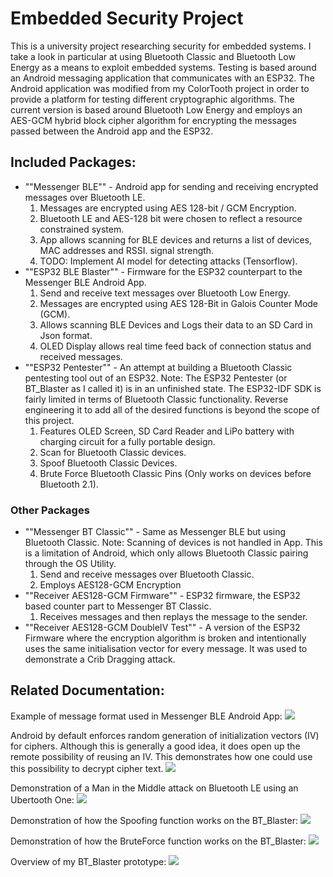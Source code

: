 # Embedded Security Project
This is a university project researching security for embedded systems. I take a look in particular at using Bluetooth Classic and Bluetooth Low Energy as a means to exploit embedded systems. Testing is based around an Android messaging application that communicates with an ESP32. The Android application was modified from my ColorTooth project in order to provide a platform for testing different cryptographic algorithms. The current version is based around Bluetooth Low Energy and employs an AES-GCM hybrid block cipher algorithm for encrypting the messages passed between the Android app and the ESP32.

## Included Packages:
* ""Messenger BLE"" - Android app for sending and receiving encrypted messages over Bluetooth LE.
	1. Messages are encrypted using AES 128-bit / GCM Encryption.
	1. Bluetooth LE and AES-128 bit were chosen to reflect a resource constrained system.
	1. App allows scanning for BLE devices and returns a list of devices, MAC addresses and RSSI. signal strength.
	1. TODO: Implement AI model for detecting attacks (Tensorflow).
* ""ESP32 BLE Blaster"" - Firmware for the ESP32 counterpart to the Messenger BLE Android App.
	1. Send and receive text messages over Bluetooth Low Energy.
	1. Messages are encrypted using AES 128-Bit in Galois Counter Mode (GCM).
	1. Allows scanning BLE Devices and Logs their data to an SD Card in Json format.
	1. OLED Display allows real time feed back of connection status and received messages.
* ""ESP32 Pentester"" - An attempt at building a Bluetooth Classic pentesting tool out of an ESP32. Note: The ESP32 Pentester (or BT_Blaster as I called it) is in an unfinished state. The ESP32-IDF SDK is fairly limited in terms of Bluetooth Classic functionality. Reverse engineering it to add all of the desired functions is beyond the scope of this project.
	1. Features OLED Screen, SD Card Reader and LiPo battery with charging circuit for a fully portable design.
	1. Scan for Bluetooth Classic devices.
	1. Spoof Bluetooth Classic Devices.
	1. Brute Force Bluetooth Classic Pins (Only works on devices before Bluetooth 2.1).
	
### Other Packages
* ""Messenger BT Classic"" - Same as Messenger BLE but using Bluetooth Classic. Note: Scanning of devices is not handled in App. This is a limitation of Android, which only allows Bluetooth Classic pairing through the OS Utility.
	1. Send and receive messages over Bluetooth Classic.
	1. Employs AES128-GCM Encryption
* ""Receiver AES128-GCM Firmware"" - ESP32 firmware, the ESP32 based counter part to Messenger BT Classic.
	1. Receives messages and then replays the message to the sender.
* ""Receiver AES128-GCM DoubleIV Test"" - A version of the ESP32 Firmware where the encryption algorithm is broken and intentionally uses the same initialisation vector for every message. It was used to demonstrate a Crib Dragging attack.
	
## Related Documentation:

Example of message format used in Messenger BLE Android App:
![](Presentation_Assets/AES-GCM_Message_Format.png)

Android by default enforces random generation of initialization vectors (IV) for ciphers. Although this is generally a good idea, it does open up the remote possibility of reusing an IV. This demonstrates how one could use this possibility to decrypt cipher text. 
![](Presentation_Assets/KPAttack_Diagram.png)

Demonstration of a Man in the Middle attack on Bluetooth LE using an Ubertooth One:
![](Presentation_Assets/BLE_ManInTheMiddle.png)

Demonstration of how the Spoofing function works on the BT_Blaster:
![](Presentation_Assets/BT_Classic_Spoofing.png)

Demonstration of how the BruteForce function works on the BT_Blaster:
![](Presentation_Assets/BT_Classic_BruteForce.png)

Overview of my BT_Blaster prototype:
![](Presentation_Assets/BT_Blaster_Presentation.png)
